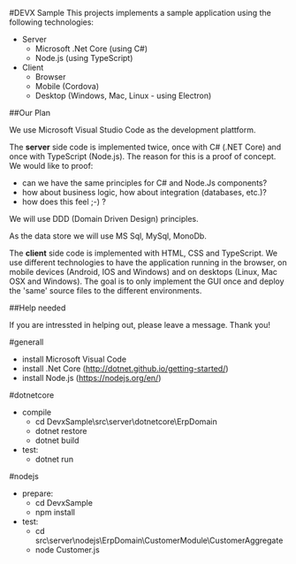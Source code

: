 #DEVX Sample
This projects implements a sample application using the following technologies:
- Server
  * Microsoft .Net Core (using C#)
  * Node.js (using TypeScript)
- Client
  * Browser
  * Mobile (Cordova)
  * Desktop (Windows, Mac, Linux - using Electron)

##Our Plan

We use Microsoft Visual Studio Code as the development plattform.

The **server** side code is implemented twice, once with C# (.NET Core) and once with TypeScript (Node.js).
The reason for this is a proof of concept. We would like to proof:

- can we have the same principles for C# and Node.Js components?
- how about business logic, how about integration (databases, etc.)?
- how does this feel ;-) ?

We will use DDD (Domain Driven Design) principles.

As the data store we will use MS Sql, MySql, MonoDb.

The **client** side code is implemented with HTML, CSS and TypeScript.
We use different technologies to have the application running in the browser, on mobile devices (Android, IOS and Windows) and on desktops (Linux, Mac OSX and Windows).
The goal is to only implement the GUI once and deploy the 'same' source files to the different environments.

##Help needed

If you are intressted in helping out, please leave a message. Thank you!

#generall

- install Microsoft Visual Code
- install .Net Core (http://dotnet.github.io/getting-started/)
- install Node.js (https://nodejs.org/en/)

#dotnetcore

- compile 
  - cd DevxSample\src\server\dotnetcore\ErpDomain
  - dotnet restore
  - dotnet build
- test:
  - dotnet run

#nodejs

- prepare:
  - cd DevxSample
  - npm install
- test: 
  - cd src\server\nodejs\ErpDomain\CustomerModule\CustomerAggregate
  - node Customer.js
